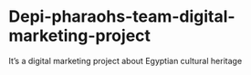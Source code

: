 # Depi-pharaohs-team-digital-marketing-project
It’s a digital marketing project about Egyptian cultural heritage
